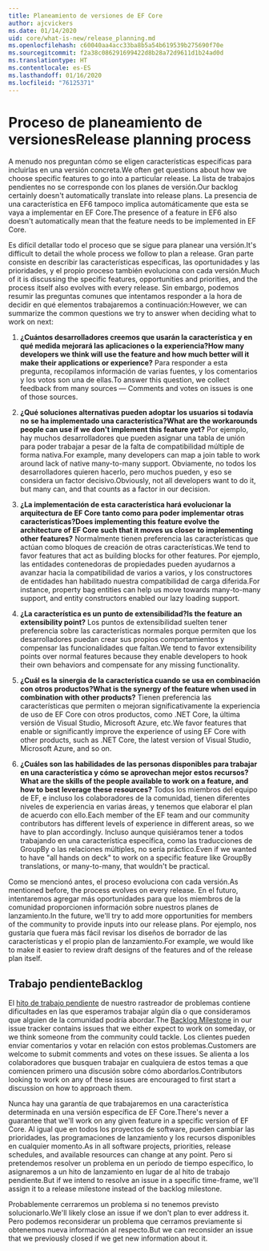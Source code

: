 ```yaml
---
title: Planeamiento de versiones de EF Core
author: ajcvickers
ms.date: 01/14/2020
uid: core/what-is-new/release_planning.md
ms.openlocfilehash: c60040aa4acc33ba8b5a54b619539b275690f70e
ms.sourcegitcommit: f2a38c086291699422d8b28a72d9611d1b24ad0d
ms.translationtype: HT
ms.contentlocale: es-ES
ms.lasthandoff: 01/16/2020
ms.locfileid: "76125371"
---
```

# <a name="release-planning-process"></a><span data-ttu-id="9a34a-102">Proceso de planeamiento de versiones</span><span class="sxs-lookup"><span data-stu-id="9a34a-102">Release planning process</span></span>

<span data-ttu-id="9a34a-103">A menudo nos preguntan cómo se eligen características específicas para incluirlas en una versión concreta.</span><span class="sxs-lookup"><span data-stu-id="9a34a-103">We often get questions about how we choose specific features to go into a particular release.</span></span>
<span data-ttu-id="9a34a-104">La lista de trabajos pendientes no se corresponde con los planes de versión.</span><span class="sxs-lookup"><span data-stu-id="9a34a-104">Our backlog certainly doesn't automatically translate into release plans.</span></span>
<span data-ttu-id="9a34a-105">La presencia de una característica en EF6 tampoco implica automáticamente que esta se vaya a implementar en EF Core.</span><span class="sxs-lookup"><span data-stu-id="9a34a-105">The presence of a feature in EF6 also doesn't automatically mean that the feature needs to be implemented in EF Core.</span></span>

<span data-ttu-id="9a34a-106">Es difícil detallar todo el proceso que se sigue para planear una versión.</span><span class="sxs-lookup"><span data-stu-id="9a34a-106">It's difficult to detail the whole process we follow to plan a release.</span></span>
<span data-ttu-id="9a34a-107">Gran parte consiste en describir las características específicas, las oportunidades y las prioridades, y el propio proceso también evoluciona con cada versión.</span><span class="sxs-lookup"><span data-stu-id="9a34a-107">Much of it is discussing the specific features, opportunities and priorities, and the process itself also evolves with every release.</span></span>
<span data-ttu-id="9a34a-108">Sin embargo, podemos resumir las preguntas comunes que intentamos responder a la hora de decidir en qué elementos trabajaremos a continuación:</span><span class="sxs-lookup"><span data-stu-id="9a34a-108">However, we can summarize the common questions we try to answer when deciding what to work on next:</span></span>

1. <span data-ttu-id="9a34a-109">**¿Cuántos desarrolladores creemos que usarán la característica y en qué medida mejorará las aplicaciones o la experiencia?**</span><span class="sxs-lookup"><span data-stu-id="9a34a-109">**How many developers we think will use the feature and how much better will it make their applications or experience?**</span></span> <span data-ttu-id="9a34a-110">Para responder a esta pregunta, recopilamos información de varias fuentes, y los comentarios y los votos son una de ellas.</span><span class="sxs-lookup"><span data-stu-id="9a34a-110">To answer this question, we collect feedback from many sources — Comments and votes on issues is one of those sources.</span></span>

2. <span data-ttu-id="9a34a-111">**¿Qué soluciones alternativas pueden adoptar los usuarios si todavía no se ha implementado una característica?**</span><span class="sxs-lookup"><span data-stu-id="9a34a-111">**What are the workarounds people can use if we don't implement this feature yet?**</span></span> <span data-ttu-id="9a34a-112">Por ejemplo, hay muchos desarrolladores que pueden asignar una tabla de unión para poder trabajar a pesar de la falta de compatibilidad múltiple de forma nativa.</span><span class="sxs-lookup"><span data-stu-id="9a34a-112">For example, many developers can map a join table to work around lack of native many-to-many support.</span></span> <span data-ttu-id="9a34a-113">Obviamente, no todos los desarrolladores quieren hacerlo, pero muchos pueden, y eso se considera un factor decisivo.</span><span class="sxs-lookup"><span data-stu-id="9a34a-113">Obviously, not all developers want to do it, but many can, and that counts as a factor in our decision.</span></span>

3. <span data-ttu-id="9a34a-114">**¿La implementación de esta característica hará evolucionar la arquitectura de EF Core tanto como para poder implementar otras características?**</span><span class="sxs-lookup"><span data-stu-id="9a34a-114">**Does implementing this feature evolve the architecture of EF Core such that it moves us closer to implementing other features?**</span></span> <span data-ttu-id="9a34a-115">Normalmente tienen preferencia las características que actúan como bloques de creación de otras características.</span><span class="sxs-lookup"><span data-stu-id="9a34a-115">We tend to favor features that act as building blocks for other features.</span></span> <span data-ttu-id="9a34a-116">Por ejemplo, las entidades contenedoras de propiedades pueden ayudarnos a avanzar hacia la compatibilidad de varios a varios, y los constructores de entidades han habilitado nuestra compatibilidad de carga diferida.</span><span class="sxs-lookup"><span data-stu-id="9a34a-116">For instance, property bag entities can help us move towards many-to-many support, and entity constructors enabled our lazy loading support.</span></span>

4. <span data-ttu-id="9a34a-117">**¿La característica es un punto de extensibilidad?**</span><span class="sxs-lookup"><span data-stu-id="9a34a-117">**Is the feature an extensibility point?**</span></span> <span data-ttu-id="9a34a-118">Los puntos de extensibilidad suelten tener preferencia sobre las características normales porque permiten que los desarrolladores puedan crear sus propios comportamientos y compensar las funcionalidades que faltan.</span><span class="sxs-lookup"><span data-stu-id="9a34a-118">We tend to favor extensibility points over normal features because they enable developers to hook their own behaviors and compensate for any missing functionality.</span></span>

5. <span data-ttu-id="9a34a-119">**¿Cuál es la sinergia de la característica cuando se usa en combinación con otros productos?**</span><span class="sxs-lookup"><span data-stu-id="9a34a-119">**What is the synergy of the feature when used in combination with other products?**</span></span> <span data-ttu-id="9a34a-120">Tienen preferencia las características que permiten o mejoran significativamente la experiencia de uso de EF Core con otros productos, como .NET Core, la última versión de Visual Studio, Microsoft Azure, etc.</span><span class="sxs-lookup"><span data-stu-id="9a34a-120">We favor features that enable or significantly improve the experience of using EF Core with other products, such as .NET Core, the latest version of Visual Studio, Microsoft Azure, and so on.</span></span>

6. <span data-ttu-id="9a34a-121">**¿Cuáles son las habilidades de las personas disponibles para trabajar en una característica y cómo se aprovechan mejor estos recursos?**</span><span class="sxs-lookup"><span data-stu-id="9a34a-121">**What are the skills of the people available to work on a feature, and how to best leverage these resources?**</span></span> <span data-ttu-id="9a34a-122">Todos los miembros del equipo de EF, e incluso los colaboradores de la comunidad, tienen diferentes niveles de experiencia en varias áreas, y tenemos que elaborar el plan de acuerdo con ello.</span><span class="sxs-lookup"><span data-stu-id="9a34a-122">Each member of the EF team and our community contributors has different levels of experience in different areas, so we have to plan accordingly.</span></span> <span data-ttu-id="9a34a-123">Incluso aunque quisiéramos tener a todos trabajando en una característica específica, como las traducciones de GroupBy o las relaciones múltiples, no sería práctico.</span><span class="sxs-lookup"><span data-stu-id="9a34a-123">Even if we wanted to have "all hands on deck" to work on a specific feature like GroupBy translations, or many-to-many, that wouldn't be practical.</span></span>

<span data-ttu-id="9a34a-124">Como se mencionó antes, el proceso evoluciona con cada versión.</span><span class="sxs-lookup"><span data-stu-id="9a34a-124">As mentioned before, the process evolves on every release.</span></span>
<span data-ttu-id="9a34a-125">En el futuro, intentaremos agregar más oportunidades para que los miembros de la comunidad proporcionen información sobre nuestros planes de lanzamiento.</span><span class="sxs-lookup"><span data-stu-id="9a34a-125">In the future, we'll try to add more opportunities for members of the community to provide inputs into our release plans.</span></span>
<span data-ttu-id="9a34a-126">Por ejemplo, nos gustaría que fuera más fácil revisar los diseños de borrador de las características y el propio plan de lanzamiento.</span><span class="sxs-lookup"><span data-stu-id="9a34a-126">For example, we would like to make it easier to review draft designs of the features and of the release plan itself.</span></span>

## <a name="backlog"></a><span data-ttu-id="9a34a-127">Trabajo pendiente</span><span class="sxs-lookup"><span data-stu-id="9a34a-127">Backlog</span></span>

<span data-ttu-id="9a34a-128">El [hito de trabajo pendiente](https://github.com/aspnet/EntityFrameworkCore/issues?q=is%3Aopen+is%3Aissue+milestone%3ABacklog+sort%3Areactions-%2B1-desc) de nuestro rastreador de problemas contiene dificultades en las que esperamos trabajar algún día o que consideramos que alguien de la comunidad podría abordar.</span><span class="sxs-lookup"><span data-stu-id="9a34a-128">The [Backlog Milestone](https://github.com/aspnet/EntityFrameworkCore/issues?q=is%3Aopen+is%3Aissue+milestone%3ABacklog+sort%3Areactions-%2B1-desc) in our issue tracker contains issues that we either expect to work on someday, or we think someone from the community could tackle.</span></span>
<span data-ttu-id="9a34a-129">Los clientes pueden enviar comentarios y votar en relación con estos problemas.</span><span class="sxs-lookup"><span data-stu-id="9a34a-129">Customers are welcome to submit comments and votes on these issues.</span></span>
<span data-ttu-id="9a34a-130">Se alienta a los colaboradores que busquen trabajar en cualquiera de estos temas a que comiencen primero una discusión sobre cómo abordarlos.</span><span class="sxs-lookup"><span data-stu-id="9a34a-130">Contributors looking to work on any of these issues are encouraged to first start a discussion on how to approach them.</span></span>

<span data-ttu-id="9a34a-131">Nunca hay una garantía de que trabajaremos en una característica determinada en una versión específica de EF Core.</span><span class="sxs-lookup"><span data-stu-id="9a34a-131">There's never a guarantee that we'll work on any given feature in a specific version of EF Core.</span></span>
<span data-ttu-id="9a34a-132">Al igual que en todos los proyectos de software, pueden cambiar las prioridades, las programaciones de lanzamiento y los recursos disponibles en cualquier momento.</span><span class="sxs-lookup"><span data-stu-id="9a34a-132">As in all software projects, priorities, release schedules, and available resources can change at any point.</span></span>
<span data-ttu-id="9a34a-133">Pero si pretendemos resolver un problema en un período de tiempo específico, lo asignaremos a un hito de lanzamiento en lugar de al hito de trabajo pendiente.</span><span class="sxs-lookup"><span data-stu-id="9a34a-133">But if we intend to resolve an issue in a specific time-frame, we'll assign it to a release milestone instead of the backlog milestone.</span></span>

<span data-ttu-id="9a34a-134">Probablemente cerraremos un problema si no tenemos previsto solucionarlo.</span><span class="sxs-lookup"><span data-stu-id="9a34a-134">We'll likely close an issue if we don't plan to ever address it.</span></span>
<span data-ttu-id="9a34a-135">Pero podemos reconsiderar un problema que cerramos previamente si obtenemos nueva información al respecto.</span><span class="sxs-lookup"><span data-stu-id="9a34a-135">But we can reconsider an issue that we previously closed if we get new information about it.</span></span>
